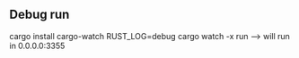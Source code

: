 ## Debug run
cargo install cargo-watch
RUST_LOG=debug cargo watch -x run 
--> will run in 0.0.0.0:3355